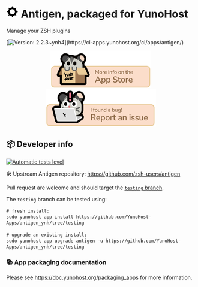<!--
N.B.: This README was automatically generated by <https://github.com/YunoHost/apps_tools/blob/main/readme_generator>
It shall NOT be edited by hand.
-->

<h1>
  <img src="https://raw.githubusercontent.com/YunoHost/apps/main/logos/antigen.png" width="32px" alt="Logo of Antigen">
  Antigen, packaged for YunoHost
</h1>

Manage your ZSH plugins

[![Version: 2.2.3~ynh4](https://img.shields.io/badge/Version-2.2.3~ynh4-rgba(0,150,0,1)?style=for-the-badge)](https://ci-apps.yunohost.org/ci/apps/antigen/)

<div align="center">
<a href="https://apps.yunohost.org/app/antigen"><img height="100px" src="https://github.com/YunoHost/yunohost-artwork/raw/refs/heads/main/badges/neopossum-badges/badge_more_info_on_the_appstore.svg"/></a>
<a href="https://github.com/YunoHost-Apps/antigen_ynh/issues"><img height="100px" src="https://github.com/YunoHost/yunohost-artwork/raw/refs/heads/main/badges/neopossum-badges/badge_report_an_issue.svg"/></a>
</div>

## 📦 Developer info

[![Automatic tests level](https://apps.yunohost.org/badge/cilevel/antigen)](https://ci-apps.yunohost.org/ci/apps/antigen/)

🛠️ Upstream Antigen repository: <https://github.com/zsh-users/antigen>

Pull request are welcome and should target the [`testing` branch](https://github.com/YunoHost-Apps/antigen_ynh/tree/testing).

The `testing` branch can be tested using:
```
# fresh install:
sudo yunohost app install https://github.com/YunoHost-Apps/antigen_ynh/tree/testing

# upgrade an existing install:
sudo yunohost app upgrade antigen -u https://github.com/YunoHost-Apps/antigen_ynh/tree/testing
```

### 📚 App packaging documentation

Please see <https://doc.yunohost.org/packaging_apps> for more information.